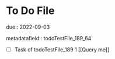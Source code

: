 # To Do File

due:: 2022-09-03

metadatafield:: todoTestFile_189_64

- [ ] Task of todoTestFile_189 1 [[Query me]]
